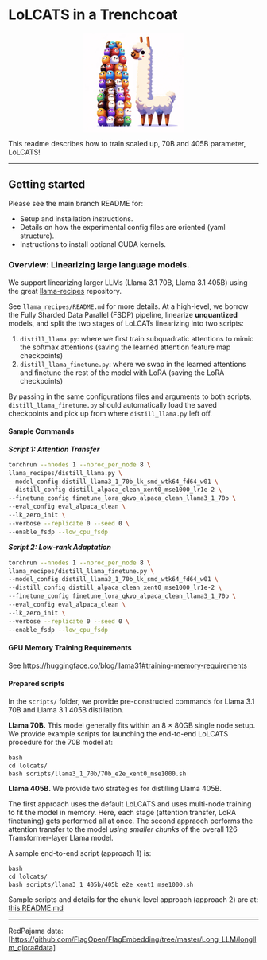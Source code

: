 # LoLCATS in a Trenchcoat

<p align="center">
<img src="assets/hedgehog_llamas_big.png" align='center' width=40% height=40%>
</p>

This readme describes how to train scaled up, 70B and 405B parameter, LoLCATS!

---

## Getting started

Please see the main branch README for: 
- Setup and installation instructions. 
- Details on how the experimental config files are oriented (yaml structure).
- Instructions to install optional CUDA kernels.


### Overview: Linearizing large language models.

We support linearizing larger LLMs (Llama 3.1 70B, Llama 3.1 405B) using the great [llama-recipes](https://github.com/meta-llama/llama-recipes/tree/main/src/llama_recipes) repository.

See `llama_recipes/README.md` for more details. At a high-level, we borrow the Fully Sharded Data Parallel (FSDP) pipeline, linearize **unquantized** models, and split the two stages of LoLCATs linearizing into two scripts:

1. `distill_llama.py`: where we first train subquadratic attentions to mimic the softmax attentions (saving the learned attention feature map checkpoints)
2. `distill_llama_finetune.py`: where we swap in the learned attentions and finetune the rest of the model with LoRA (saving the LoRA checkpoints)

By passing in the same configurations files and arguments to both scripts, `distill_llama_finetune.py` should automatically load the saved checkpoints and pick up from where `distill_llama.py` left off.

#### Sample Commands

**_Script 1: Attention Transfer_**

```bash
torchrun --nnodes 1 --nproc_per_node 8 \
llama_recipes/distill_llama.py \
--model_config distill_llama3_1_70b_lk_smd_wtk64_fd64_w01 \
--distill_config distill_alpaca_clean_xent0_mse1000_lr1e-2 \
--finetune_config finetune_lora_qkvo_alpaca_clean_llama3_1_70b \
--eval_config eval_alpaca_clean \
--lk_zero_init \
--verbose --replicate 0 --seed 0 \
--enable_fsdp --low_cpu_fsdp
```

**_Script 2: Low-rank Adaptation_**

```bash
torchrun --nnodes 1 --nproc_per_node 8 \
llama_recipes/distill_llama_finetune.py \
--model_config distill_llama3_1_70b_lk_smd_wtk64_fd64_w01 \
--distill_config distill_alpaca_clean_xent0_mse1000_lr1e-2 \
--finetune_config finetune_lora_qkvo_alpaca_clean_llama3_1_70b \
--eval_config eval_alpaca_clean \
--lk_zero_init \
--verbose --replicate 0 --seed 0 \
--enable_fsdp --low_cpu_fsdp
```

#### GPU Memory Training Requirements

See https://huggingface.co/blog/llama31#training-memory-requirements


#### Prepared scripts

In the ```scripts/``` folder, we provide pre-constructed commands for Llama 3.1 70B and Llama 3.1 405B distillation. 

**Llama 70B.** This model generally fits within an 8 $\times$ 80GB single node setup. We provide example scripts for launching the end-to-end LoLCATS procedure for the 70B model at: 
```
bash 
cd lolcats/
bash scripts/llama3_1_70b/70b_e2e_xent0_mse1000.sh
```

**Llama 405B.** We provide two strategies for distilling Llama 405B. 

The first approach uses the default LoLCATS and uses multi-node training to fit the model in memory. Here, each stage (attention transfer, LoRA finetuning) gets performed all at once. The second appraoch performs the attention transfer to the model *using smaller chunks* of the overall $126$ Transformer-layer Llama model. 

A sample end-to-end script (approach 1) is:
```
bash 
cd lolcats/
bash scripts/llama3_1_405b/405b_e2e_xent1_mse1000.sh
```

Sample scripts and details for the chunk-level approach (approach 2) are at: [this README.md]()

---

RedPajama data: [https://github.com/FlagOpen/FlagEmbedding/tree/master/Long_LLM/longllm_qlora#data]
